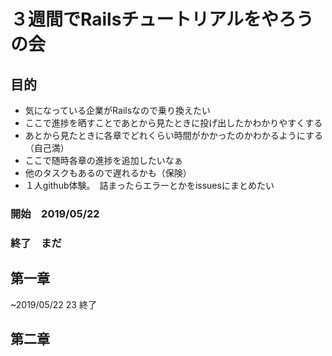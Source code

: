 # ３週間でRailsチュートリアルをやろうの会

## 目的
- 気になっている企業がRailsなので乗り換えたい
- ここで進捗を晒すことであとから見たときに投げ出したかわかりやすくする
- あとから見たときに各章でどれくらい時間がかかったのかわかるようにする（自己満）
- ここで随時各章の進捗を追加したいなぁ
- 他のタスクもあるので遅れるかも（保険）
- １人github体験。　詰まったらエラーとかをissuesにまとめたい
  
### 開始　2019/05/22

### 終了　まだ

## 第一章
~2019/05/22 23 終了


## 第二章
